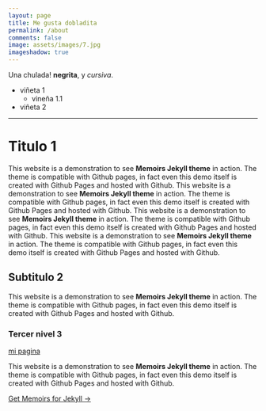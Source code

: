 ```yaml
---
layout: page
title: Me gusta dobladita
permalink: /about
comments: false
image: assets/images/7.jpg
imageshadow: true
---
```


Una chulada! **negrita**, y *cursiva*.

- viñeta 1
  - vineña 1.1
- viñeta 2

---

# Titulo 1

This website is a demonstration to see **Memoirs Jekyll theme** in action. The theme is compatible with Github pages, in fact even this demo itself is created with Github Pages and hosted with Github.
This website is a demonstration to see **Memoirs Jekyll theme** in action. The theme is compatible with Github pages, in fact even this demo itself is created with Github Pages and hosted with Github.
This website is a demonstration to see **Memoirs Jekyll theme** in action. The theme is compatible with Github pages, in fact even this demo itself is created with Github Pages and hosted with Github.
This website is a demonstration to see **Memoirs Jekyll theme** in action. The theme is compatible with Github pages, in fact even this demo itself is created with Github Pages and hosted with Github.


## Subtitulo 2

This website is a demonstration to see **Memoirs Jekyll theme** in action. The theme is compatible with Github pages, in fact even this demo itself is created with Github Pages and hosted with Github.


### Tercer nivel 3

[mi pagina](https://www.example.com)

This website is a demonstration to see **Memoirs Jekyll theme** in action. The theme is compatible with Github pages, in fact even this demo itself is created with Github Pages and hosted with Github.

<a target="_blank" href="https://bootstrapstarter.com/jekyll-theme-memoirs/" class="btn btn-dark"> Get Memoirs for Jekyll &rarr;</a>
